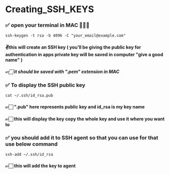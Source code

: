 # Creating_SSH_KEYS
### ✅ open your terminal in MAC 👨🏻‍💻
    ssh-keygen -t rsa -b 4096 -C "your_email@example.com"
#### ✌️this will create an SSH key ( you'll be giving the public key for authentication in apps private key will be saved in computer "give a good name" )
##### 👉🏻 it should be saved with ".pem" extension in MAC
### ✅ To display the SSH public key 
    cat ~/.ssh/id_rsa.pub     
#### 👉🏻 ".pub" here represents public key and id_rsa is my key name 
#### 👉🏻 this will display the key copy the whole key and use it where you want to
### ✅ you should add it to SSH agent so that you can use for that use below command
    ssh-add ~/.ssh/id_rsa
#### 👉🏻 this will add the key to agent 

